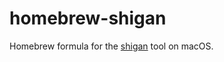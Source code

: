 # homebrew-shigan

Homebrew formula for the [shigan](https://github.com/rolemadelen/shigan) tool on macOS.